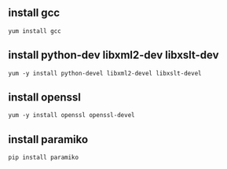 ## install gcc
	yum install gcc

## install python-dev libxml2-dev libxslt-dev
 	yum -y install python-devel libxml2-devel libxslt-devel

## install openssl
 	yum -y install openssl openssl-devel

## install paramiko
	pip install paramiko

